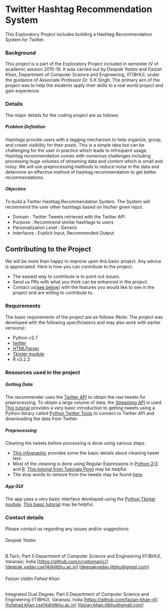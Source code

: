 # Twitter Hashtag Recommendation System
This Exploratory Project includes building a Hashtag Recommendation System for Twitter. 

### Background
This project is a part of the Exploratory Project included in semester IV of academic session 2015-16. It was carried out by *Deepak Yadav* and *Faizan Khan*, Department of Computer Science and Engineering, IIT(BHU), under the guidance of Associate Professor *Dr. S.K.Singh*. The primary aim of the project was to help the students apply their skills to a real world project and gain experience.

### Details
The major details for the coding project are as follows:

##### Problem Definition
Hashtags provide users with a tagging mechanism to help organize, group, and create visibility for their posts. This is a simple idea but can be challenging for the user in practice which leads to infrequent usage. Hashtag recommendation comes with numerous challenges including processing huge volumes of streaming data and content which is small and noisy. We will use preprocessing methods to reduce noise in the data and determine an effective method of hashtag recommendation to get better recommendations.

##### Objective
To build a Twitter Hashtag Recommendation System. The System will recommend the user other hashtags based on his/her given input. 
 - Domain : Twitter Tweets retrieved with the Twitter API
 - Purpose : Recommend similar hashtags to users
 - Personalization Level : Generic
 - Interfaces : Explicit Input, Recommended Output

 
## Contributing to the Project

We will be more than happy to improve upon this basic project. Any advice is appreciated. Here is how you can contribute to the project:
 - The easiest way to contribute is to point out issues.
 - Send us PRs with what you think can be enhanced in the project.
 - Contact us([see below](https://github.com/faizan-khan-iit/Hashtag_Recommender/blob/edit_branch/README.md#contact-details)) with the features you would like to see in the project and are willing to contribute to.

### Requirements
The basic requirements of the project are as follows (Note: The project was developed with the following specifictaions and may also work with earlier versions):
 - Python v2.7
  - [twitter](https://pypi.python.org/pypi/twitter)
  - [HTMLParser](https://docs.python.org/2/library/htmlparser.html)
  - [Tkinter module](https://docs.python.org/2/library/tkinter.html)
 - R v3.2.2

### Resources used in the project

##### Getting Data
The recommender uses the [Twitter API](https://dev.twitter.com/overview/documentation) to obtain the raw tweets for preprocessing. To obtain a large volume of data, the [Streaming API](https://dev.twitter.com/streaming/overview) is used. [This tutorial](http://socialmedia-class.org/twittertutorial.html) provides a very basic introduction to getting tweets using a Python library called [Python Twitter Tools](https://pypi.python.org/pypi/twitter) to connect to Twitter API and downloading the data from Twitter.

##### Preprocessing
Cleaning the tweets before processing is done using various steps.
 - [This infographic](http://www.analyticsvidhya.com/blog/2015/06/quick-guide-text-data-cleaning-python/) provides some the basic details about cleaning tweet text.
 - Most of the cleaning is done using Regular Expressions in [Python 2](https://docs.python.org/2/library/re.html)/[3](https://docs.python.org/3/library/re.html) and [R](https://stat.ethz.ch/R-manual/R-devel/library/base/html/regex.html). [This tutorial from Tutorials Point](http://www.tutorialspoint.com/python/python_reg_expressions.htm) may be helpful.
 - The stop words to remove from the tweets may be found [here](http://www.ranks.nl/stopwords).

##### App GUI
The app uses a very basic interface developed using the [Python Tkinter module](https://docs.python.org/2/library/tkinter.html). [This basic tutorial](http://www.tutorialspoint.com/python/python_gui_programming.htm) may be helpful.


### Contact details
Please contact us regarding any issues and/or suggestions

###### Deepak Yadav
B.Tech, Part II
Department of Computer Science and Engineering
IIT(BHU), Varanasi, India
[https://github.com/cryptomanic/]
[deepak.yadav.cse14@iitbhu.ac.in]
[deepakyadav.iitbhu@gmail.com]

###### Faizan Uddin Fahad Khan
Integrated Dual Degree, Part II
Department of Computer Science and Engineering
IIT(BHU), Varanasi, India
[https://github.com/faizan-khan-iit]
[fufahad.khan.cse14@iitbhu.ac.in]
[faizan.khan.iitbhu@gmail.com]
